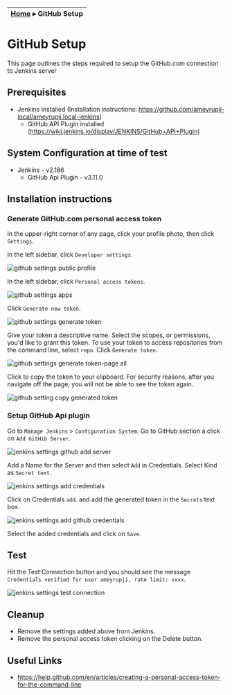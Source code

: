 | [Home](../) ▸ **GitHub Setup** |
|-----|


# GitHub Setup

This page outlines the steps required to setup the GitHub.com connection to Jenkins server

## Prerequisites 

- Jenkins installed (Installation instructions: https://github.com/ameyrupji-local/ameyrupji.local-jenkins)
    - GitHub API Plugin installed (https://wiki.jenkins.io/display/JENKINS/GitHub+API+Plugin)

## System Configuration at time of test

- Jenkins - v2.186
    - GitHub Api Plugin - v3.11.0

## Installation instructions

### Generate GitHub.com personal access token

In the upper-right corner of any page, click your profile photo, then click `Settings`.

In the left sidebar, click `Developer settings`.

![github settings public profile](../images/github-settings-public-profile.png)

In the left sidebar, click `Personal access tokens`.

![github settings apps](../images/github-settings-apps.png)

Click `Generate new token`.

![github settings generate token](../images/github-settings-generate-token.png)

Give your token a descriptive name. Select the scopes, or permissions, you'd like to grant this token. To use your token to access repositories from the command line, select `repo`. Click `Generate token`.

![github settings generate token-page all](../images/github-settings-generate-token-page-all.png)

Click to copy the token to your clipboard. For security reasons, after you navigate off the page, you will not be able to see the token again.

![github setting copy generated token](../images/github-setting-copy-generated-token.png)

### Setup GitHub Api plugin

Go to `Manage Jenkins` > `Configuration System`. Go to GitHub section a click on `Add GitHib Server`.

![jenkins settings github add server](../images/jenkins-settings-github-add-server.png)

Add a Name for the Server and then select `Add` in Credentials. Select Kind as `Secret text`.

![jenkins settings add credentials](../images/jenkins-settings-add-credentials.png)


Click on Credentials `add`.  and add the generated token in the `Secrets` text box.

![jenkins settings add github credentials](../images/jenkins-settings-add-github-credentials.png)

Select the added credentials and click on `Save`.

## Test 

Hit the Test Connection button and you should see the message `Credentials verified for user ameyrupji, rate limit: xxxx`.

![jenkins settings test connection](../images/jenkins-settings-test-connection.png)

## Cleanup

- Remove the settings added above from Jenkins.
- Remove the personal access token clicking on the Delete button.

## Useful Links

- https://help.github.com/en/articles/creating-a-personal-access-token-for-the-command-line